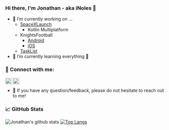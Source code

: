 ### Hi there, I'm Jonathan - aka iNoles 👋 

- 🔭 I’m currently working on ...
  - [SpaceXLaunch](https://github.com/iNoles/SpaceXLaunch-KMP)
    - Kotlin Multiplatform 
  - KnightsFootball
       - [Android](https://github.com/iNoles/knightsfootballandroid)
       - [iOS](https://github.com/iNoles/knightfootball-swiftui)
  - [TaskList](https://github.com/iNoles/TaskList)
- 🌱 I’m currently learning everything 🤣

### 🤝 Connect with me:

<a href="https://www.linkedin.com/in/jonathan-steele/"><img align="left" src="https://raw.githubusercontent.com/yushi1007/yushi1007/main/images/linkedin.svg" alt="Jonathan Steele | LinkedIn" width="21px"/></a>
<a href="https://www.instagram.com/xfsunoles/"><img align="left" src="https://raw.githubusercontent.com/yushi1007/yushi1007/main/images/instagram.svg" alt="Jonathan Steele | Instagram" width="21px"/></a>
</br>
- 💬 If you have any question/feedback, please do not hesitate to reach out to me!

### 📈 GitHub Stats

![Jonathan's github stats](https://github-readme-stats.vercel.app/api?username=inoles&theme=dracula&show_icons=true&count_private=true&line_height=40)
[![Top Langs](https://github-readme-stats.vercel.app/api/top-langs/?username=inoles)](https://github.com/inoles)
